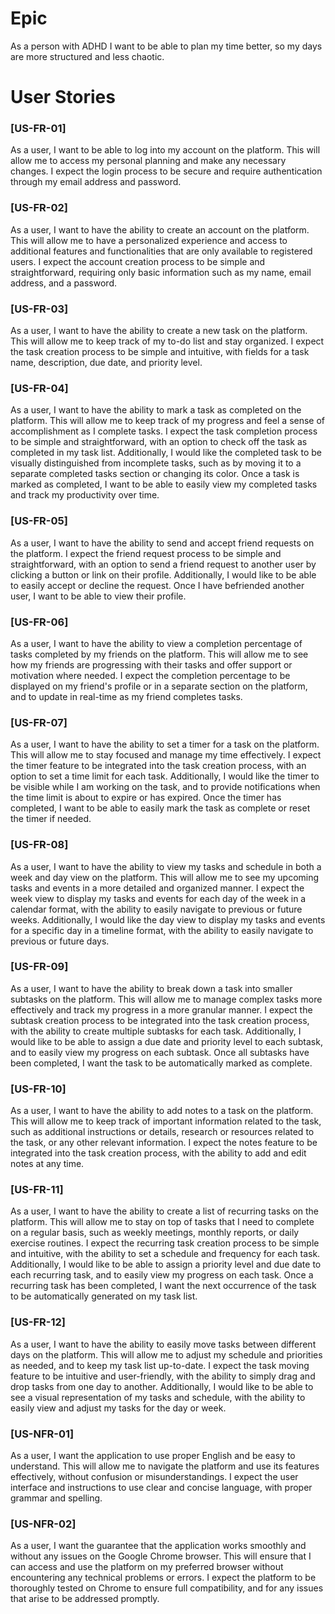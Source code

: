 # Epic
As a person with ADHD I want to be able to plan my time better, so my days are more structured and less chaotic. 


# User Stories
### [US-FR-01] 
As a user, I want to be able to log into my account on the platform. This will allow me to access my personal planning and make any necessary changes. I expect the login process to be secure and require authentication through my email address and password. 

### [US-FR-02] 
As a user, I want to have the ability to create an account on the platform. This will allow me to have a personalized experience and access to additional features and functionalities that are only available to registered users. I expect the account creation process to be simple and straightforward, requiring only basic information such as my name, email address, and a password. 

### [US-FR-03] 
As a user, I want to have the ability to create a new task on the platform. This will allow me to keep track of my to-do list and stay organized. I expect the task creation process to be simple and intuitive, with fields for a task name, description, due date, and priority level. 

### [US-FR-04] 
As a user, I want to have the ability to mark a task as completed on the platform. This will allow me to keep track of my progress and feel a sense of accomplishment as I complete tasks. I expect the task completion process to be simple and straightforward, with an option to check off the task as completed in my task list. Additionally, I would like the completed task to be visually distinguished from incomplete tasks, such as by moving it to a separate completed tasks section or changing its color. Once a task is marked as completed, I want to be able to easily view my completed tasks and track my productivity over time.

### [US-FR-05] 
As a user, I want to have the ability to send and accept friend requests on the platform. I expect the friend request process to be simple and straightforward, with an option to send a friend request to another user by clicking a button or link on their profile. Additionally, I would like to be able to easily accept or decline the request. Once I have befriended another user, I want to be able to view their profile.

### [US-FR-06] 
As a user, I want to have the ability to view a completion percentage of tasks completed by my friends on the platform. This will allow me to see how my friends are progressing with their tasks and offer support or motivation where needed. I expect the completion percentage to be displayed on my friend's profile or in a separate section on the platform, and to update in real-time as my friend completes tasks.

### [US-FR-07] 
As a user, I want to have the ability to set a timer for a task on the platform. This will allow me to stay focused and manage my time effectively. I expect the timer feature to be integrated into the task creation process, with an option to set a time limit for each task. Additionally, I would like the timer to be visible while I am working on the task, and to provide notifications when the time limit is about to expire or has expired. Once the timer has completed, I want to be able to easily mark the task as complete or reset the timer if needed.

### [US-FR-08] 
As a user, I want to have the ability to view my tasks and schedule in both a week and day view on the platform. This will allow me to see my upcoming tasks and events in a more detailed and organized manner. I expect the week view to display my tasks and events for each day of the week in a calendar format, with the ability to easily navigate to previous or future weeks. Additionally, I would like the day view to display my tasks and events for a specific day in a timeline format, with the ability to easily navigate to previous or future days. 

### [US-FR-09] 
As a user, I want to have the ability to break down a task into smaller subtasks on the platform. This will allow me to manage complex tasks more effectively and track my progress in a more granular manner. I expect the subtask creation process to be integrated into the task creation process, with the ability to create multiple subtasks for each task. Additionally, I would like to be able to assign a due date and priority level to each subtask, and to easily view my progress on each subtask. Once all subtasks have been completed, I want the task to be automatically marked as complete.

### [US-FR-10] 
As a user, I want to have the ability to add notes to a task on the platform. This will allow me to keep track of important information related to the task, such as additional instructions or details, research or resources related to the task, or any other relevant information. I expect the notes feature to be integrated into the task creation process, with the ability to add and edit notes at any time.

### [US-FR-11]
As a user, I want to have the ability to create a list of recurring tasks on the platform. This will allow me to stay on top of tasks that I need to complete on a regular basis, such as weekly meetings, monthly reports, or daily exercise routines. I expect the recurring task creation process to be simple and intuitive, with the ability to set a schedule and frequency for each task. Additionally, I would like to be able to assign a priority level and due date to each recurring task, and to easily view my progress on each task. Once a recurring task has been completed, I want the next occurrence of the task to be automatically generated on my task list.

### [US-FR-12]
As a user, I want to have the ability to easily move tasks between different days on the platform. This will allow me to adjust my schedule and priorities as needed, and to keep my task list up-to-date. I expect the task moving feature to be intuitive and user-friendly, with the ability to simply drag and drop tasks from one day to another. Additionally, I would like to be able to see a visual representation of my tasks and schedule, with the ability to easily view and adjust my tasks for the day or week.

### [US-NFR-01] 
As a user, I want the application to use proper English and be easy to understand. This will allow me to navigate the platform and use its features effectively, without confusion or misunderstandings. I expect the user interface and instructions to use clear and concise language, with proper grammar and spelling.

### [US-NFR-02] 
As a user, I want the guarantee that the application works smoothly and without any issues on the Google Chrome browser. This will ensure that I can access and use the platform on my preferred browser without encountering any technical problems or errors. I expect the platform to be thoroughly tested on Chrome to ensure full compatibility, and for any issues that arise to be addressed promptly.